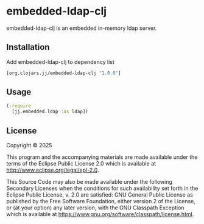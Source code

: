 # embedded-ldap-clj
embedded-ldap-clj is an embedded in-memory ldap server.

## Installation
Add embedded-ldap-clj to dependency list
```clojure
[org.clojars.jj/embedded-ldap-clj "1.0.0"]
```

## Usage
```clojure
(:require
  [jj.embedded.ldap :as ldap])
```


## License

Copyright © 2025 

This program and the accompanying materials are made available under the
terms of the Eclipse Public License 2.0 which is available at
http://www.eclipse.org/legal/epl-2.0.

This Source Code may also be made available under the following Secondary
Licenses when the conditions for such availability set forth in the Eclipse
Public License, v. 2.0 are satisfied: GNU General Public License as published by
the Free Software Foundation, either version 2 of the License, or (at your
option) any later version, with the GNU Classpath Exception which is available
at https://www.gnu.org/software/classpath/license.html.
